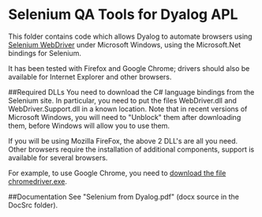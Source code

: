 Selenium QA Tools for Dyalog APL
=====
This folder contains code which allows Dyalog to automate browsers using [Selenium WebDriver](http://www.seleniumhq.org/)
under Microsoft Windows, using the Microsoft.Net bindings for Selenium.

It has been tested with Firefox and Google Chrome; drivers should also be available for Internet Explorer
and other browsers.

##Required DLLs
You need to download the C# language bindings from the Selenium site. In particular, you need
to put the files WebDriver.dll and WebDriver.Support.dll in a known location. Note that in recent versions of Microsoft Windows, you will need to "Unblock" them after downloading them, before Windows will allow you to use them.

If you will be using Mozilla FireFox, the above 2 DLL's are all you need. Other browsers require the installation of additional components, support is available for several browsers.

For example, to use Google Chrome, you need to [download the file chromedriver.exe](https://sites.google.com/a/chromium.org/chromedriver/downloads).

##Documentation
See "Selenium from Dyalog.pdf" (docx source in the DocSrc folder).

